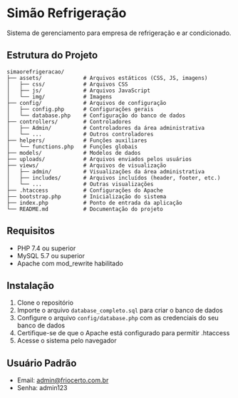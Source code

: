 # Simão Refrigeração

Sistema de gerenciamento para empresa de refrigeração e ar condicionado.

## Estrutura do Projeto

```
simaorefrigeracao/
├── assets/             # Arquivos estáticos (CSS, JS, imagens)
│   ├── css/            # Arquivos CSS
│   ├── js/             # Arquivos JavaScript
│   └── img/            # Imagens
├── config/             # Arquivos de configuração
│   ├── config.php      # Configurações gerais
│   └── database.php    # Configuração do banco de dados
├── controllers/        # Controladores
│   ├── Admin/          # Controladores da área administrativa
│   └── ...             # Outros controladores
├── helpers/            # Funções auxiliares
│   └── functions.php   # Funções globais
├── models/             # Modelos de dados
├── uploads/            # Arquivos enviados pelos usuários
├── views/              # Arquivos de visualização
│   ├── admin/          # Visualizações da área administrativa
│   ├── includes/       # Arquivos incluídos (header, footer, etc.)
│   └── ...             # Outras visualizações
├── .htaccess           # Configurações do Apache
├── bootstrap.php       # Inicialização do sistema
├── index.php           # Ponto de entrada da aplicação
└── README.md           # Documentação do projeto
```

## Requisitos

- PHP 7.4 ou superior
- MySQL 5.7 ou superior
- Apache com mod_rewrite habilitado

## Instalação

1. Clone o repositório
2. Importe o arquivo `database_completo.sql` para criar o banco de dados
3. Configure o arquivo `config/database.php` com as credenciais do seu banco de dados
4. Certifique-se de que o Apache está configurado para permitir .htaccess
5. Acesse o sistema pelo navegador

## Usuário Padrão

- Email: admin@friocerto.com.br
- Senha: admin123